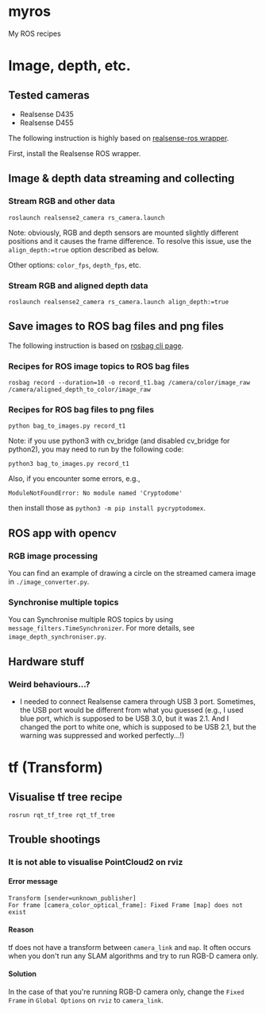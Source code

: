 # myros
My ROS recipes


# Image, depth, etc.
## Tested cameras
- Realsense D435
- Realsense D455

The following instruction is highly based on 
[realsense-ros wrapper](https://github.com/IntelRealSense/realsense-ros).

First, install the Realsense ROS wrapper.

## Image & depth data streaming and collecting
### Stream RGB and other data
```
roslaunch realsense2_camera rs_camera.launch
```

Note: obviously, RGB and depth sensors are mounted slightly different positions and it causes the frame difference.
To resolve this issue, use the `align_depth:=true` option described as below.

Other options: `color_fps`, `depth_fps`, etc.

<!-- **NOTICE: high fps may stop the computer. It is recommended you to designate low fps as below.** -->

### Stream RGB and aligned depth data
```
roslaunch realsense2_camera rs_camera.launch align_depth:=true
```


## Save images to ROS bag files and png files
The following instruction is based on 
[rosbag cli page](http://wiki.ros.org/rosbag/Commandline).

### Recipes for ROS image topics to ROS bag files
```
rosbag record --duration=10 -o record_t1.bag /camera/color/image_raw /camera/aligned_depth_to_color/image_raw
```

### Recipes for ROS bag files to png files
```
python bag_to_images.py record_t1
```
Note: if you use python3 with cv_bridge (and disabled cv_bridge for python2),
you may need to run by the following code:

```
python3 bag_to_images.py record_t1
```

Also, if you encounter some errors, e.g., 
```
ModuleNotFoundError: No module named 'Cryptodome'
```
then install those as `python3 -m pip install pycryptodomex`.


## ROS app with opencv
### RGB image processing
You can find an example of drawing a circle on the streamed camera image in `./image_converter.py`.

### Synchronise multiple topics
You can Synchronise multiple ROS topics by using `message_filters.TimeSynchronizer`.
For more details, see `image_depth_synchroniser.py`.


## Hardware stuff

### Weird behaviours...?
- I needed to connect Realsense camera through USB 3 port. Sometimes, the USB port would be different from what you guessed (e.g., I used blue port, which is supposed to be USB 3.0, but it was 2.1. And I changed the port to white one, which is supposed to be USB 2.1, but the warning was suppressed and worked perfectly...!)


# tf (Transform)
## Visualise tf tree recipe
```
rosrun rqt_tf_tree rqt_tf_tree
```

## Trouble shootings
### It is not able to visualise PointCloud2 on rviz
#### Error message
```
Transform [sender=unknown_publisher]
For frame [camera_color_optical_frame]: Fixed Frame [map] does not exist
```

#### Reason
tf does not have a transform between `camera_link` and `map`.
It often occurs when you don't run any SLAM algorithms and try to run RGB-D camera only.

#### Solution
In the case of that you're running RGB-D camera only,
change the `Fixed Frame` in `Global Options` on `rviz` to `camera_link`.
